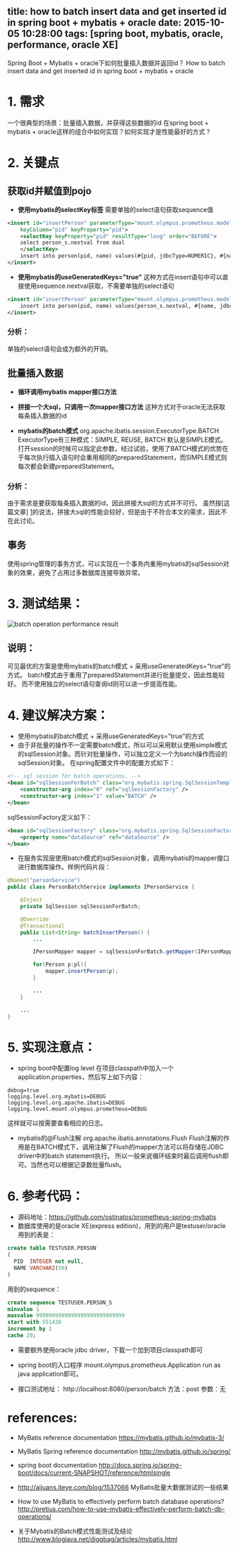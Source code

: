 title: how to batch insert data and get inserted id in spring boot + mybatis + oracle
date: 2015-10-05 10:28:00
tags: [spring boot, mybatis, oracle, performance, oracle XE]
---

Spring Boot + Mybatis + oracle下如何批量插入数据并返回id？
How to batch insert data and get inserted id in spring boot + mybatis + oracle

# 1. 需求
一个很典型的场景：批量插入数据，并获得这些数据的id
在spring boot + mybatis + oracle这样的组合中如何实现？如何实现才是性能最好的方式？

# 2. 关键点
## 获取id并赋值到pojo
* **使用mybatis的selectKey标签**
	需要单独的select语句获取sequence值
```xml
<insert id="insertPerson" parameterType="mount.olympus.prometheus.model.Person"
	keyColumn="pid" keyProperty="pid">
	<selectKey keyProperty="pid" resultType="long" order="BEFORE">
	select person_s.nextval from dual
	</selectKey>
	insert into person(pid, name) values(#{pid, jdbcType=NUMERIC}, #{name, jdbcType=VARCHAR})
</insert>
```
* **使用mybatis的useGeneratedKeys="true"**
	这种方式在insert语句中可以直接使用sequence.nextval获取，不需要单独的select语句
```xml
<insert id="insertPerson" parameterType="mount.olympus.prometheus.model.Person" keyColumn="pid" keyProperty="pid" useGeneratedKeys="true">
	insert into person(pid, name) values(person_s.nextval, #{name, jdbcType=VARCHAR})
</insert>
```
### 分析：
单独的select语句会成为额外的开销。

## 批量插入数据
* **循环调用mybatis mapper接口方法**

* **拼接一个大sql，只调用一次mapper接口方法**
这种方式对于oracle无法获取每条插入数据的id

* **mybatis的batch模式**
org.apache.ibatis.session.ExecutorType.BATCH
ExecutorType有三种模式：SIMPLE,  REUSE,  BATCH
默认是SIMPLE模式。
打开session的时候可以指定此参数，经过试验，使用了BATCH模式的优势在于每次执行插入语句时会重用相同的preparedStatement，而SIMPLE模式则每次都会新建preparedStatement。

### 分析：
由于需求是要获取每条插入数据的id，因此拼接大sql的方式并不可行。
虽然按[这篇文章] [1]的说法，拼接大sql的性能会较好，但是由于不符合本文的需求，因此不在此讨论。

## 事务
使用spring管理的事务方式，可以实现在一个事务内重用mybatis的sqlSession对象的效果，避免了占用过多数据库连接导致异常。


# 3. 测试结果：
![batch operation performance result](http://7xn9mp.com1.z0.glb.clouddn.com/batch-op-perf.PNG)

## 说明：
可见最优的方案是使用mybatis的batch模式 + 采用useGeneratedKeys="true"的方式。
batch模式由于重用了preparedStatement并进行批量提交，因此性能较好。
而不使用独立的select语句查询id则可以进一步提高性能。


# 4. 建议解决方案：
* 使用mybatis的batch模式 + 采用useGeneratedKeys="true"的方式
* 由于非批量的操作不一定需要batch模式，所以可以采用默认使用simple模式的sqlSession对象。而针对批量操作，可以独立定义一个为batch操作而设的sqlSession对象。
在spring配置文件中的配置方式如下：
```xml
<!-- sql session for batch operations. -->
<bean id="sqlSessionForBatch" class="org.mybatis.spring.SqlSessionTemplate">
	<constructor-arg index="0" ref="sqlSessionFactory" />
	<constructor-arg index="1" value="BATCH" />
</bean>
```
sqlSessionFactory定义如下：
```xml
<bean id="sqlSessionFactory" class="org.mybatis.spring.SqlSessionFactoryBean">
	<property name="dataSource" ref="dataSource" />
</bean>
```
* 在服务实现层使用batch模式的sqlSession对象，调用mybatis的mapper接口进行数据库操作。样例代码片段：
```java
@Named("personService")
public class PersonBatchService implements IPersonService {

	@Inject
	private SqlSession sqlSessionForBatch;

	@Override
	@Transactional
	public List<String> batchInsertPerson() {
		...

		IPersonMapper mapper = sqlSessionForBatch.getMapper(IPersonMapper.class);

		for(Person p:pl){
			mapper.insertPerson(p);			
		}

		...
	}

	...
}
```

# 5. 实现注意点：
* spring boot中配置log level
	在项目classpath中加入一个application.properties，然后写上如下内容：
```	
debug=true
logging.level.org.mybatis=DEBUG
logging.level.org.apache.ibatis=DEBUG
logging.level.mount.olympus.prometheus=DEBUG
```

这样就可以按需要查看相应的日志。

* mybatis的@Flush注解
org.apache.ibatis.annotations.Flush
Flush注解的作用是在BATCH模式下，调用注解了Flush的mapper方法可以将存储在JDBC driver中的batch statement执行。
所以一般来说循环结束时最后调用flush即可。当然也可以根据记录数批量flush。

# 6. 参考代码：
* 源码地址：https://github.com/ostinatos/prometheus-spring-mybatis
* 数据库使用的是oracle XE(express edition)，用到的用户是testuser/oracle
用到的表是：
```sql
create table TESTUSER.PERSON
(
  PID  INTEGER not null,
  NAME VARCHAR2(50)
)
```
用到的sequence：
```sql
create sequence TESTUSER.PERSON_S
minvalue 1
maxvalue 9999999999999999999999999999
start with 551420
increment by 1
cache 20;
```

* 需要额外使用oracle jdbc driver，下载一个加到项目classpath即可
* spring boot的入口程序
mount.olympus.prometheus.Application
run as java application即可。

* 接口测试地址：
http://localhost:8080/person/batch
方法：post
参数：无

# references:
* MyBatis reference documentation
https://mybatis.github.io/mybatis-3/ 

* MyBatis Spring reference documentation
http://mybatis.github.io/spring/

* spring boot documentation
http://docs.spring.io/spring-boot/docs/current-SNAPSHOT/reference/htmlsingle

[1]: http://aijuans.iteye.com/blog/1537066 "MyBatis批量大数据测试的一些结果"
* http://aijuans.iteye.com/blog/1537066
MyBatis批量大数据测试的一些结果

* How to use MyBatis to effectively perform batch database operations?
http://pretius.com/how-to-use-mybatis-effectively-perform-batch-db-operations/

* 关于Mybatis的Batch模式性能测试及结论
http://www.blogjava.net/diggbag/articles/mybatis.html